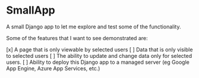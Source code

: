 # SmallApp

A small Django app to let me explore and test some of the functionality. 

Some of the features that I want to see demonstrated are: 

[x] A page that is only viewable by selected users
[ ] Data that is only visible to selected users
[ ] The ability to update and change data only for selected users. 
[ ] Ability to deploy this Django app to a managed server (eg Google App Engine, Azure App Services, etc.)